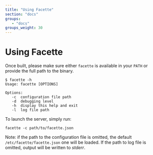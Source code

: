 ```yaml
---
title: "Using Facette"
section: "docs"
groups:
   - "docs"
groups_weight: 30
---
```


# Using Facette

Once built, please make sure either `facette` is available in your `PATH` or provide the full path to the binary.

```
$ facette -h
Usage: facette [OPTIONS]

Options:
   -c  configuration file path
   -d  debugging level
   -h  display this help and exit
   -l  log file path
```

To launch the server, simply run:

```
facette -c path/to/facette.json
```

<span class="fa fa-info-circle"></span> Note: if the path to the configuration file is omitted, the default `/etc/facette/facette.json` one will be loaded. If the path to log file is omitted, output will be written to *stderr*.
